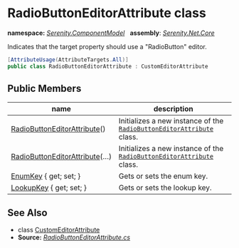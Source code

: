 # RadioButtonEditorAttribute class
**namespace:** *[Serenity.ComponentModel](../README.md#serenity.componentmodel-namespace)*   **assembly**: *[Serenity.Net.Core](../README.md)*

Indicates that the target property should use a "RadioButton" editor.

```csharp
[AttributeUsage(AttributeTargets.All)]
public class RadioButtonEditorAttribute : CustomEditorAttribute
```

## Public Members

| name | description |
| --- | --- |
| [RadioButtonEditorAttribute](RadioButtonEditorAttribute/RadioButtonEditorAttribute.md)() | Initializes a new instance of the [`RadioButtonEditorAttribute`](RadioButtonEditorAttribute.md) class. |
| [RadioButtonEditorAttribute](RadioButtonEditorAttribute/RadioButtonEditorAttribute.md)(…) | Initializes a new instance of the [`RadioButtonEditorAttribute`](RadioButtonEditorAttribute.md) class. |
| [EnumKey](RadioButtonEditorAttribute/EnumKey.md) { get; set; } | Gets or sets the enum key. |
| [LookupKey](RadioButtonEditorAttribute/LookupKey.md) { get; set; } | Gets or sets the lookup key. |

## See Also

* class [CustomEditorAttribute](CustomEditorAttribute.md)
* **Source:** *[RadioButtonEditorAttribute.cs](https://github.com/serenity-is/Serenity/blob/master/src/Serenity.Net.Core/ComponentModel/PropertyGrid/EditorTypes/RadioButtonEditorAttribute.cs)*